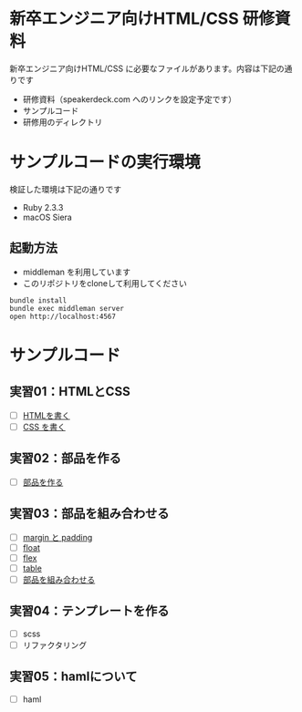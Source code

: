 # 新卒エンジニア向けHTML/CSS 研修資料

新卒エンジニア向けHTML/CSS に必要なファイルがあります。内容は下記の通りです

- 研修資料（speakerdeck.com へのリンクを設定予定です）
- サンプルコード
- 研修用のディレクトリ

# サンプルコードの実行環境

検証した環境は下記の通りです

- Ruby 2.3.3
- macOS Siera

## 起動方法

- middleman を利用しています
- このリポジトリをcloneして利用してください

```
bundle install
bundle exec middleman server
open http://localhost:4567
```

# サンプルコード

## 実習01：HTMLとCSS

- [ ] [HTMLを書く](http://localhost:4567/answer/01/04/01.html)
- [ ] [CSS を書く](http://localhost:4567/answer/01/05/01.html)

## 実習02：部品を作る

- [ ] [部品を作る](http://localhost:4567/answer/02/01.html)

## 実習03：部品を組み合わせる

- [ ] [margin と padding](http://localhost:4567/answer/03/01/02.html)
- [ ] [float](http://localhost:4567/answer/03/01/03.html)
- [ ] [flex](http://localhost:4567/answer/03/01/04.html)
- [ ] [table](http://localhost:4567/answer/03/01/05.html)
- [ ] [部品を組み合わせる](http://localhost:4567/answer/03/01/06.html)

## 実習04：テンプレートを作る

- [ ] scss
- [ ] リファクタリング

## 実習05：hamlについて

- [ ] haml
